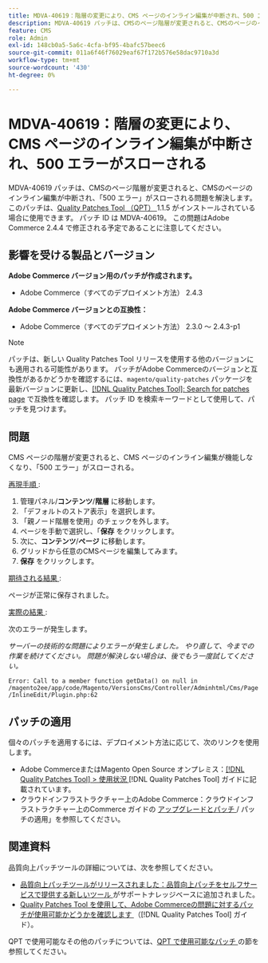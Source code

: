 ```yaml
---
title: MDVA-40619：階層の変更により、CMS ページのインライン編集が中断され、500 エラーがスローされる
description: MDVA-40619 パッチは、CMSのページ階層が変更されると、CMSのページのインライン編集が中断され、「500 エラー」がスローされる問題を解決します。 このパッチは、[Quality Patches Tool （QPT） ] （https://experienceleague.adobe.com/ja/docs/commerce-operations/tools/quality-patches-tool/quality-patches-tool-to-self-serve-quality-patches） 1.1.5 がインストールされている場合に利用できます。 パッチ ID は MDVA-40619。 この問題はAdobe Commerce 2.4.4 で修正される予定であることに注意してください。
feature: CMS
role: Admin
exl-id: 148cb0a5-5a6c-4cfa-bf95-4bafc57beec6
source-git-commit: 011a6f46f76029eaf67f172b576e58dac9710a3d
workflow-type: tm+mt
source-wordcount: '430'
ht-degree: 0%

---
```


# MDVA-40619：階層の変更により、CMS ページのインライン編集が中断され、500 エラーがスローされる

MDVA-40619 パッチは、CMSのページ階層が変更されると、CMSのページのインライン編集が中断され、「500 エラー」がスローされる問題を解決します。 このパッチは、[Quality Patches Tool （QPT） ](https://experienceleague.adobe.com/ja/docs/commerce-operations/tools/quality-patches-tool/quality-patches-tool-to-self-serve-quality-patches)1.1.5 がインストールされている場合に使用できます。 パッチ ID は MDVA-40619。 この問題はAdobe Commerce 2.4.4 で修正される予定であることに注意してください。

## 影響を受ける製品とバージョン

**Adobe Commerce バージョン用のパッチが作成されます。**

* Adobe Commerce（すべてのデプロイメント方法） 2.4.3

**Adobe Commerce バージョンとの互換性：**

* Adobe Commerce（すべてのデプロイメント方法） 2.3.0 ～ 2.4.3-p1

>[!NOTE]
>
>パッチは、新しい Quality Patches Tool リリースを使用する他のバージョンにも適用される可能性があります。 パッチがAdobe Commerceのバージョンと互換性があるかどうかを確認するには、`magento/quality-patches` パッケージを最新バージョンに更新し、[[!DNL Quality Patches Tool]: Search for patches page](https://experienceleague.adobe.com/ja/docs/commerce-operations/tools/quality-patches-tool/quality-patches-tool-to-self-serve-quality-patches) で互換性を確認します。 パッチ ID を検索キーワードとして使用して、パッチを見つけます。

## 問題

CMS ページの階層が変更されると、CMS ページのインライン編集が機能しなくなり、「500 エラー」がスローされる。

<u> 再現手順 </u>:

1. 管理パネル/**コンテンツ**/**階層** に移動します。
1. 「デフォルトのストア表示」を選択します。
1. 「親ノード階層を使用」のチェックを外します。
1. ページを手動で選択し、「**保存** をクリックします。
1. 次に、**コンテンツ**/**ページ** に移動します。
1. グリッドから任意のCMSページを編集してみます。
1. **保存** をクリックします。

<u> 期待される結果 </u>:

ページが正常に保存されました。

<u> 実際の結果 </u>:

次のエラーが発生します。

*サーバーの技術的な問題によりエラーが発生しました。 やり直して、今までの作業を続けてください。 問題が解決しない場合は、後でもう一度試してください。*

`Error: Call to a member function getData() on null in /magento2ee/app/code/Magento/VersionsCms/Controller/Adminhtml/Cms/Page/InlineEdit/Plugin.php:62`

## パッチの適用

個々のパッチを適用するには、デプロイメント方法に応じて、次のリンクを使用します。

* Adobe CommerceまたはMagento Open Source オンプレミス：[[!DNL Quality Patches Tool] > 使用状況 ](/help/tools/quality-patches-tool/usage.md) [!DNL Quality Patches Tool] ガイドに記載されています。
* クラウドインフラストラクチャー上のAdobe Commerce：クラウドインフラストラクチャー上のCommerce ガイドの [ アップグレードとパッチ ](https://experienceleague.adobe.com/docs/commerce-cloud-service/user-guide/develop/upgrade/apply-patches.html?lang=ja)/ パッチの適用」を参照してください。

## 関連資料

品質向上パッチツールの詳細については、次を参照してください。

* [ 品質向上パッチツールがリリースされました：品質向上パッチをセルフサービスで提供する新しいツール ](https://experienceleague.adobe.com/ja/docs/commerce-operations/tools/quality-patches-tool/quality-patches-tool-to-self-serve-quality-patches) がサポートナレッジベースに追加されました。
* [Quality Patches Tool を使用して、Adobe Commerceの問題に対するパッチが使用可能かどうかを確認します ](/help/tools/quality-patches-tool/patches-available-in-qpt/check-patch-for-magento-issue-with-magento-quality-patches.md) （[!DNL Quality Patches Tool] ガイド）。

QPT で使用可能なその他のパッチについては、[QPT で使用可能なパッチ ](https://support.magento.com/hc/en-us/sections/360010506631-Patches-available-in-MQP-tool-) の節を参照してください。
